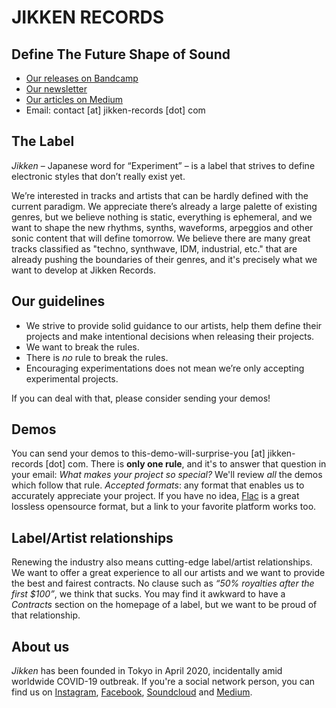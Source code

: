 # JIKKEN RECORDS

## Define The Future Shape of Sound

* [Our releases on Bandcamp](http://releases.jikken-records.com)
* [Our newsletter](http://eepurl.com/gYPTpL)
* [Our articles on Medium](https://medium.com/jikken)
* Email: contact [at] jikken-records [dot] com


## The Label

_Jikken_ – Japanese word for “Experiment” – is a label that strives to define electronic styles that don’t really exist yet.

We’re interested in tracks and artists that can be hardly defined with the current paradigm.  We appreciate there’s already a large palette of existing genres, but we believe nothing is static, everything is ephemeral, and we want to shape the new rhythms, synths, waveforms, arpeggios and other sonic content that will define tomorrow.  We believe there are many great tracks classified as "techno, synthwave, IDM, industrial, etc." that are already pushing the boundaries of their genres, and it's precisely what we want to develop at Jikken Records.


## Our guidelines

  * We strive to provide solid guidance to our artists, help them define their projects and make intentional decisions when releasing their projects.
  * We want to break the rules.
  * There is _no_ rule to break the rules.
  * Encouraging experimentations does not mean we’re only accepting experimental projects.
  
If you can deal with that, please consider sending your demos!


## Demos

You can send your demos to this-demo-will-surprise-you [at] jikken-records [dot] com. There is **only one rule**, and it's to answer that question in your email: _What makes your project so special?_ We'll review _all_ the demos which follow that rule.
*Accepted formats*: any format that enables us to accurately appreciate your project.  If you have no idea, [Flac](https://xiph.org/flac/) is a great lossless opensource format, but a link to your favorite platform works too.


## Label/Artist relationships

Renewing the industry also means cutting-edge label/artist relationships.  We want to offer a great experience to all our artists and we want to provide the best and fairest contracts.  No clause such as _“50% royalties after the first $100”_, we think that sucks.  You may find it awkward to have a _Contracts_ section on the homepage of a label, but we want to be proud of that relationship.


## About us

_Jikken_ has been founded in Tokyo in April 2020, incidentally amid worldwide COVID-19 outbreak. If you're a social network person, you can find us on [Instagram](https://instagram.com/jikkenrecords), [Facebook](https://facebook.com/jikkenrecords), [Soundcloud](https://soundcloud.com/jikkenrecords) and [Medium](https://medium.com/jikken).
